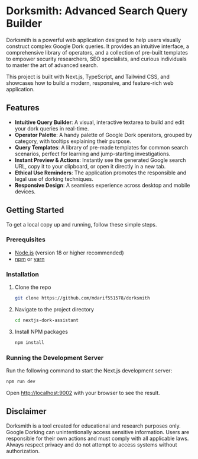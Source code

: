 # Dorksmith: Advanced Search Query Builder

Dorksmith is a powerful web application designed to help users visually construct complex Google Dork queries. It provides an intuitive interface, a comprehensive library of operators, and a collection of pre-built templates to empower security researchers, SEO specialists, and curious individuals to master the art of advanced search.

This project is built with Next.js, TypeScript, and Tailwind CSS, and showcases how to build a modern, responsive, and feature-rich web application.

## Features

- **Intuitive Query Builder**: A visual, interactive textarea to build and edit your dork queries in real-time.
- **Operator Palette**: A handy palette of Google Dork operators, grouped by category, with tooltips explaining their purpose.
- **Query Templates**: A library of pre-made templates for common search scenarios, perfect for learning and jump-starting investigations.
- **Instant Preview & Actions**: Instantly see the generated Google search URL, copy it to your clipboard, or open it directly in a new tab.
- **Ethical Use Reminders**: The application promotes the responsible and legal use of dorking techniques.
- **Responsive Design**: A seamless experience across desktop and mobile devices.

## Getting Started

To get a local copy up and running, follow these simple steps.

### Prerequisites

- [Node.js](https://nodejs.org/) (version 18 or higher recommended)
- [npm](https://www.npmjs.com/) or [yarn](https://yarnpkg.com/)

### Installation

1. Clone the repo
   ```sh
   git clone https://github.com/mdarif551578/dorksmith
   ```
2. Navigate to the project directory
   ```sh
   cd nextjs-dork-assistant
   ```
3. Install NPM packages
   ```sh
   npm install
   ```

### Running the Development Server

Run the following command to start the Next.js development server:

```bash
npm run dev
```

Open [http://localhost:9002](http://localhost:9002) with your browser to see the result.

## Disclaimer

Dorksmith is a tool created for educational and research purposes only. Google Dorking can unintentionally access sensitive information. Users are responsible for their own actions and must comply with all applicable laws. Always respect privacy and do not attempt to access systems without authorization.


